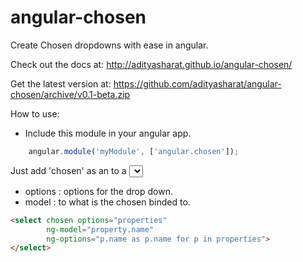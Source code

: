 angular-chosen
==============

Create Chosen dropdowns with ease in angular.

Check out the docs at: http://adityasharat.github.io/angular-chosen/

Get the latest version at: https://github.com/adityasharat/angular-chosen/archive/v0.1-beta.zip

How to use:

* Include this module in your angular app.
```JavaScript
	angular.module('myModule', ['angular.chosen']);
```

Just add 'chosen' as an to a <select> to convert it to a chosen drop down.
* options : options for the drop down.
* model : to what is the chosen binded to.

```HTML
<select chosen options="properties"
        ng-model="property.name"
        ng-options="p.name as p.name for p in properties">
</select>
```
